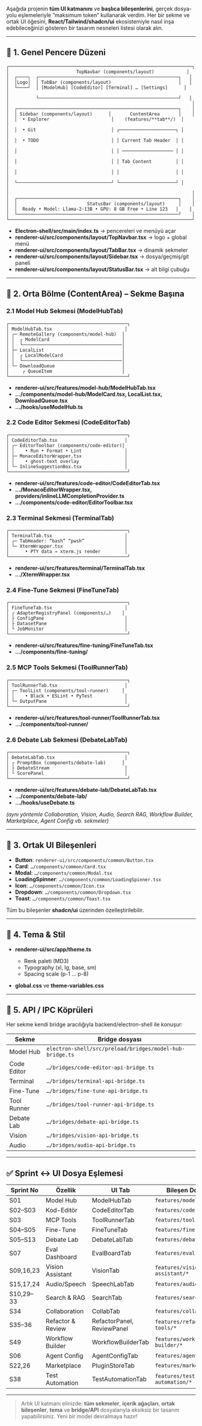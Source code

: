 Aşağıda projenin **tüm UI katmanını** ve **başlıca bileşenlerini**, gerçek dosya-yolu eşlemeleriyle “maksimum token” kullanarak verdim. Her bir sekme ve ortak UI öğesini, **React/Tailwind/shadcn/ui** ekosistemiyle nasıl inşa edebileceğinizi gösteren bir tasarım nesneleri listesi olarak alın.

---

## 📐 1. Genel Pencere Düzeni

```
┌────────────────────────────────────────────────────────────────────┐
│                         TopNavbar (components/layout)            │
│  ┌────┐  ┌────────────────────────────────────────────────────┐   │
│  │Logo│  │ TabBar (components/layout)                         │   │
│  └────┘  │ [ModelHub] [CodeEditor] [Terminal] … [Settings]      │   │
│          └────────────────────────────────────────────────────┘   │
│                                                                    │
│  ┌────────────────────────────────────────────────────────────┐    │
│  │ Sidebar (components/layout)      │       ContentArea       │    │
│  │  • Explorer                       │    (features/**tab**/)  │    │
│  │  • Git                            │ ┌─────────────────────┐ │    │
│  │  • TODO                           │ │ Current Tab Header  │ │    │
│  │                                   │ │ ─────────────────── │ │    │
│  │                                   │ │ Tab Content         │ │    │
│  │                                   │ │                     │ │    │
│  └───────────────────────────────────┘ └─────────────────────┘ │    │
│                                                                    │
│  ┌────────────────────────────────────────────────────────────┐    │
│  │                          StatusBar (components/layout)     │    │
│  │  Ready • Model: Llama-2-13B • GPU: 8 GB Free • Line 123   │    │
│  └────────────────────────────────────────────────────────────┘    │
└────────────────────────────────────────────────────────────────────┘
```

* **Electron-shell/src/main/index.ts** → pencereleri ve menüyü açar
* **renderer-ui/src/components/layout/TopNavbar.tsx** → logo + global menü
* **renderer-ui/src/components/layout/TabBar.tsx** → dinamik sekmeler
* **renderer-ui/src/components/layout/Sidebar.tsx** → dosya/geçmiş/git paneli
* **renderer-ui/src/components/layout/StatusBar.tsx** → alt bilgi çubuğu

---

## 🧩 2. Orta Bölme (ContentArea) – Sekme Başına

### 2.1 Model Hub Sekmesi (ModelHubTab)

```
┌────────────────────────────────────────────┐
│ ModelHubTab.tsx                           │
│ ┌─ RemoteGallery (components/model-hub)  │
│ │  ┌ ModelCard                           │
│ │  └─────────────────────────────────────│
│ ├─ LocalList                             │
│ │  ┌ LocalModelCard                      │
│ │  └─────────────────────────────────────│
│ └─ DownloadQueue                         │
│     ┌ QueueItem                          │
└────────────────────────────────────────────┘
```

* **renderer-ui/src/features/model-hub/ModelHubTab.tsx**
* **…/components/model-hub/ModelCard.tsx, LocalList.tsx, DownloadQueue.tsx**
* **…/hooks/useModelHub.ts**

### 2.2 Code Editor Sekmesi (CodeEditorTab)

```
┌────────────────────────────────────────────┐
│ CodeEditorTab.tsx                         │
│ ┌─ EditorToolbar (components/code-editor)│
│ │    • Run • Format • Lint                │
│ ├─ MonacoEditorWrapper.tsx                │
│ │    • ghost-text overlay                 │
│ └─ InlineSuggestionBox.tsx                │
└────────────────────────────────────────────┘
```

* **renderer-ui/src/features/code-editor/CodeEditorTab.tsx**
* **…/MonacoEditorWrapper.tsx, providers/inlineLLMCompletionProvider.ts**
* **…/components/code-editor/EditorToolbar.tsx**

### 2.3 Terminal Sekmesi (TerminalTab)

```
┌────────────────────────────────────────────┐
│ TerminalTab.tsx                           │
│ ┌─ TabHeader: “bash” “pwsh”               │
│ └─ XtermWrapper.tsx                       │
│      • PTY data → xterm.js render         │
└────────────────────────────────────────────┘
```

* **renderer-ui/src/features/terminal/TerminalTab.tsx**
* **…/XtermWrapper.tsx**

### 2.4 Fine-Tune Sekmesi (FineTuneTab)

```
┌────────────────────────────────────────────┐
│ FineTuneTab.tsx                           │
│ ┌ AdapterRegistryPanel (components/…)    │
│ ├ ConfigPane                              │
│ ├ DatasetPane                             │
│ └ JobMonitor                              │
└────────────────────────────────────────────┘
```

* **renderer-ui/src/features/fine-tuning/FineTuneTab.tsx**
* **…/components/fine-tuning/**

### 2.5 MCP Tools Sekmesi (ToolRunnerTab)

```
┌────────────────────────────────────────────┐
│ ToolRunnerTab.tsx                         │
│ ┌─ ToolList (components/tool-runner)     │
│ │    • Black • ESLint • PyTest            │
│ └─ OutputPane                             │
└────────────────────────────────────────────┘
```

* **renderer-ui/src/features/tool-runner/ToolRunnerTab.tsx**
* **…/components/tool-runner/**

### 2.6 Debate Lab Sekmesi (DebateLabTab)

```
┌────────────────────────────────────────────┐
│ DebateLabTab.tsx                          │
│ ┌ PromptBox (components/debate-lab)      │
│ ├ DebateStream                            │
│ └ ScorePanel                              │
└────────────────────────────────────────────┘
```

* **renderer-ui/src/features/debate-lab/DebateLabTab.tsx**
* **…/components/debate-lab/**
* **…/hooks/useDebate.ts**

*(aynı yöntemle Collaboration, Vision, Audio, Search RAG, Workflow Builder, Marketplace, Agent Config vb. sekmeler)*

---

## 🧰 3. Ortak UI Bileşenleri

* **Button**: `renderer-ui/src/components/common/Button.tsx`
* **Card**: `…/components/common/Card.tsx`
* **Modal**: `…/components/common/Modal.tsx`
* **LoadingSpinner**: `…/components/common/LoadingSpinner.tsx`
* **Icon**: `…/components/common/Icon.tsx`
* **Dropdown**: `…/components/common/Dropdown.tsx`
* **Toast**: `…/components/common/Toast.tsx`

Tüm bu bileşenler **shadcn/ui** üzerinden özelleştirilebilir.

---

## 🎨 4. Tema & Stil

* **renderer-ui/src/app/theme.ts**

  * Renk paleti (MD3)
  * Typography (xl, lg, base, sm)
  * Spacing scale (p-1 … p-8)
* **global.css** ve **theme-variables.css**

---

## 🔗 5. API / IPC Köprüleri

Her sekme kendi bridge aracılığıyla backend/electron-shell ile konuşur:

| Sekme       | Bridge dosyası                                           |
| ----------- | -------------------------------------------------------- |
| Model Hub   | `electron-shell/src/preload/bridges/model-hub-bridge.ts` |
| Code Editor | `…/bridges/code-editor-api-bridge.ts`                    |
| Terminal    | `…/bridges/terminal-api-bridge.ts`                       |
| Fine-Tune   | `…/bridges/fine-tune-api-bridge.ts`                      |
| Tool Runner | `…/bridges/tool-runner-api-bridge.ts`                    |
| Debate Lab  | `…/bridges/debate-api-bridge.ts`                         |
| Vision      | `…/bridges/vision-api-bridge.ts`                         |
| Audio       | `…/bridges/audio-api-bridge.ts`                          |

---

## ✅ Sprint ↔ UI Dosya Eşlemesi

| Sprint No | Özellik           | UI Tab                     | Bileşen Dosyaları             |
| --------- | ----------------- | -------------------------- | ----------------------------- |
| S01       | Model Hub         | ModelHubTab                | `features/model-hub/*`        |
| S02–S03   | Kod-Editör        | CodeEditorTab              | `features/code-editor/*`      |
| S03       | MCP Tools         | ToolRunnerTab              | `features/tool-runner/*`      |
| S04–S05   | Fine-Tune         | FineTuneTab                | `features/fine-tuning/*`      |
| S05–S13   | Debate Lab        | DebateLabTab               | `features/debate-lab/*`       |
| S07       | Eval Dashboard    | EvalBoardTab               | `features/eval-board/*`       |
| S09,16,23 | Vision Assistant  | VisionTab                  | `features/vision-assistant/*` |
| S15,17,24 | Audio/Speech      | SpeechLabTab               | `features/audio-speech/*`     |
| S10,29–33 | Search & RAG      | SearchTab                  | `features/search-rag/*`       |
| S34       | Collaboration     | CollabTab                  | `features/collaboration/*`    |
| S35–36    | Refactor & Review | RefactorPanel, ReviewPanel | `features/refactor-tools/*`   |
| S49       | Workflow Builder  | WorkflowBuilderTab         | `features/workflow-builder/*` |
| S06       | Agent Config      | AgentConfigTab             | `features/agent-config/*`     |
| S22,26    | Marketplace       | PluginStoreTab             | `features/marketplace/*`      |
| S38       | Test Automation   | TestAutomationTab          | `features/test-automation/*`  |

---

> Artık UI katmanı elinizde: **tüm sekmeler**, **içerik ağaçları**, **ortak bileşenler**, **tema** ve **bridge/API** dosyalarıyla eksiksiz bir tasarım yapabilirsiniz. Yeni bir model devralmaya hazır!
